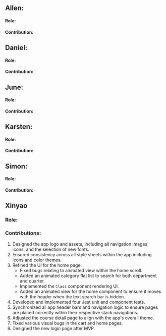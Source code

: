 ## Allen:
#### Role:
#### Contribution:

## Daniel:
#### Role: 
#### Contribution:

## June:
#### Role: 
#### Contribution:

## Karsten:
#### Role: 
#### Contribution:

## Simon:
#### Role: 
#### Contribution:

## Xinyao
### Role:
### Contributions:
1. Designed the app logo and assets, including all navigation images, icons, and the selection of new fonts.
2. Ensured consistency across all style sheets within the app including icons and color themes.
3. Refined the UI for the home page:
   - Fixed bugs relating to animated view within the home scroll.
   - Added an animated category flat list to search for both department and quarter.
   - Implemented the `Class` component rendering UI.
   - Added an animated view for the home component to ensure it moves with the header when the text search bar is hidden.
4. Developed and implemented four Jest unit and component tests.
5. Synchronized all app header bars and navigation logic to ensure pages are placed correctly within their respective stack navigations.
6. Adjusted the course detail page to align with the app's overall theme.
7. Fixed various visual bugs in the cart and home pages.
8. Designed the new login page after MVP.

